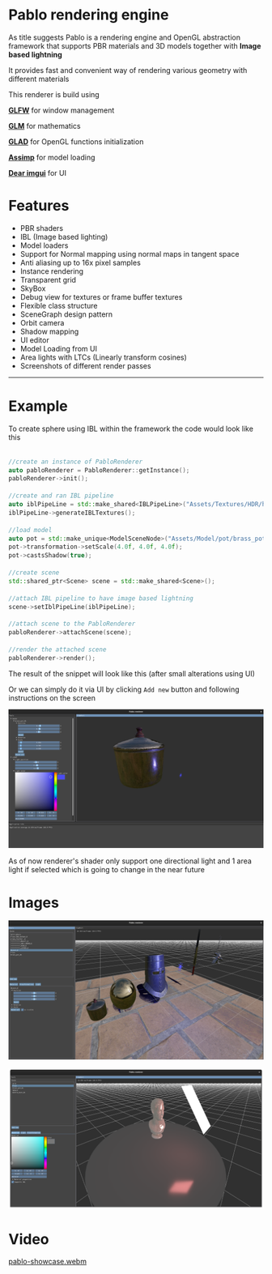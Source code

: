 # Pablo rendering engine

As title suggests Pablo is a rendering engine and OpenGL abstraction framework that supports PBR materials and 3D models together with 
**Image based lightning**

It provides fast and convenient way of rendering various geometry with different materials 

This renderer is build using 

**[GLFW](https://www.glfw.org)** for window management

**[GLM](https://glm.g-truc.net/0.9.9/index.html)** for mathematics 

**[GLAD](https://glad.dav1d.de)** for OpenGL functions initialization

**[Assimp](https://assimp-docs.readthedocs.io/en/v5.3.0/)** for model loading

**[Dear imgui](https://github.com/ocornut/imgui)** for UI


# Features 

- PBR shaders
- IBL (Image based lighting)
- Model loaders 
- Support for Normal mapping using normal maps in tangent space
- Anti aliasing up to 16x pixel samples
- Instance rendering 
- Transparent grid
- SkyBox
- Debug view for textures or frame buffer textures
- Flexible class structure
- SceneGraph design pattern
- Orbit camera
- Shadow mapping
- UI editor
- Model Loading from UI
- Area lights with LTCs (Linearly transform cosines)
- Screenshots of different render passes 
----

# Example
To create sphere using IBL within the framework the code would look like this

```c++

//create an instance of PabloRenderer
auto pabloRenderer = PabloRenderer::getInstance();
pabloRenderer->init();

//create and ran IBL pipeline
auto iblPipeLine = std::make_shared<IBLPipeLine>("Assets/Textures/HDR/hill.hdr");
iblPipeLine->generateIBLTextures();

//load model 
auto pot = std::make_unique<ModelSceneNode>("Assets/Model/pot/brass_pot_01_2k.gltf");
pot->transformation->setScale(4.0f, 4.0f, 4.0f);
pot->castsShadow(true);

//create scene
std::shared_ptr<Scene> scene = std::make_shared<Scene>();

//attach IBL pipeline to have image based lightning
scene->setIblPipeLine(iblPipeLine);

//attach scene to the PabloRenderer
pabloRenderer->attachScene(scene);

//render the attached scene
pabloRenderer->render();
```

The result of the snippet will look like this (after small alterations using UI)

Or we can simply do it via UI by clicking `Add new` button and following instructions on the screen

![img.png](Assets/ReadmeImages/pablo-tutorial.png)

As of now renderer's shader only support one directional light and 1 area light if selected which is going to change in the near future

# Images
![Pablo](Assets/ReadmeImages/pablo-4.png)


![Area light](Assets/ReadmeImages/area-light-3.png)

# Video

[pablo-showcase.webm](https://github.com/wpsimon09/Pablo-Renderer/assets/95319163/856c0591-6892-4c1b-8b06-fc91c60da89c)


